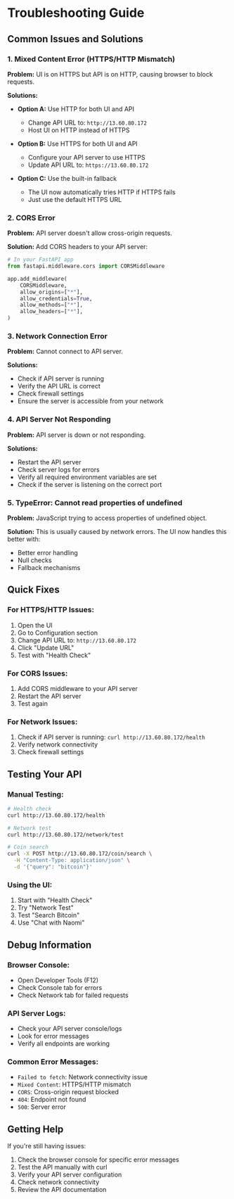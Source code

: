 # Troubleshooting Guide

## Common Issues and Solutions

### 1. Mixed Content Error (HTTPS/HTTP Mismatch)

**Problem:** UI is on HTTPS but API is on HTTP, causing browser to block requests.

**Solutions:**
- **Option A:** Use HTTP for both UI and API
  - Change API URL to: `http://13.60.80.172`
  - Host UI on HTTP instead of HTTPS

- **Option B:** Use HTTPS for both UI and API
  - Configure your API server to use HTTPS
  - Update API URL to: `https://13.60.80.172`

- **Option C:** Use the built-in fallback
  - The UI now automatically tries HTTP if HTTPS fails
  - Just use the default HTTPS URL

### 2. CORS Error

**Problem:** API server doesn't allow cross-origin requests.

**Solution:** Add CORS headers to your API server:
```python
# In your FastAPI app
from fastapi.middleware.cors import CORSMiddleware

app.add_middleware(
    CORSMiddleware,
    allow_origins=["*"],
    allow_credentials=True,
    allow_methods=["*"],
    allow_headers=["*"],
)
```

### 3. Network Connection Error

**Problem:** Cannot connect to API server.

**Solutions:**
- Check if API server is running
- Verify the API URL is correct
- Check firewall settings
- Ensure the server is accessible from your network

### 4. API Server Not Responding

**Problem:** API server is down or not responding.

**Solutions:**
- Restart the API server
- Check server logs for errors
- Verify all required environment variables are set
- Check if the server is listening on the correct port

### 5. TypeError: Cannot read properties of undefined

**Problem:** JavaScript trying to access properties of undefined object.

**Solution:** This is usually caused by network errors. The UI now handles this better with:
- Better error handling
- Null checks
- Fallback mechanisms

## Quick Fixes

### For HTTPS/HTTP Issues:
1. Open the UI
2. Go to Configuration section
3. Change API URL to: `http://13.60.80.172`
4. Click "Update URL"
5. Test with "Health Check"

### For CORS Issues:
1. Add CORS middleware to your API server
2. Restart the API server
3. Test again

### For Network Issues:
1. Check if API server is running: `curl http://13.60.80.172/health`
2. Verify network connectivity
3. Check firewall settings

## Testing Your API

### Manual Testing:
```bash
# Health check
curl http://13.60.80.172/health

# Network test
curl http://13.60.80.172/network/test

# Coin search
curl -X POST http://13.60.80.172/coin/search \
  -H "Content-Type: application/json" \
  -d '{"query": "bitcoin"}'
```

### Using the UI:
1. Start with "Health Check"
2. Try "Network Test"
3. Test "Search Bitcoin"
4. Use "Chat with Naomi"

## Debug Information

### Browser Console:
- Open Developer Tools (F12)
- Check Console tab for errors
- Check Network tab for failed requests

### API Server Logs:
- Check your API server console/logs
- Look for error messages
- Verify all endpoints are working

### Common Error Messages:
- `Failed to fetch`: Network connectivity issue
- `Mixed Content`: HTTPS/HTTP mismatch
- `CORS`: Cross-origin request blocked
- `404`: Endpoint not found
- `500`: Server error

## Getting Help

If you're still having issues:
1. Check the browser console for specific error messages
2. Test the API manually with curl
3. Verify your API server configuration
4. Check network connectivity
5. Review the API documentation 